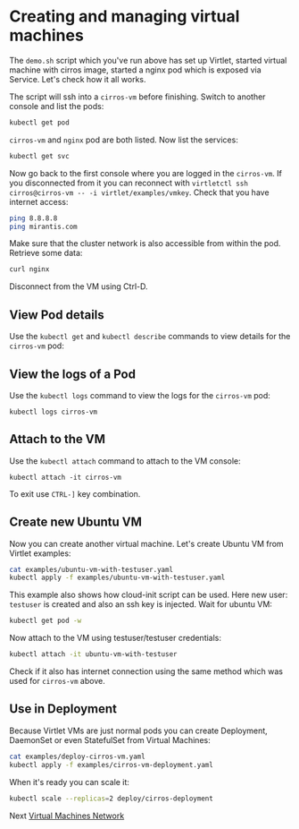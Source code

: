 # Creating and managing virtual machines

The `demo.sh` script which you've run above has set up Virtlet, started virtual machine with cirros image, started a nginx pod which is exposed via Service.
Let's check how it all works.

The script will ssh into a `cirros-vm` before finishing. Switch to another console and list the pods:


```bash
kubectl get pod
```

`cirros-vm` and `nginx` pod are both listed. Now list the services:

```bash
kubectl get svc
```

Now go back to the first console where you are logged in the `cirros-vm`. If you disconnected from it you can reconnect with `virtletctl ssh cirros@cirros-vm -- -i virtlet/examples/vmkey`.
Check that you have internet access:

```bash
ping 8.8.8.8
ping mirantis.com
```

Make sure that the cluster network is also accessible from within the pod. Retrieve some data:

```bash
curl nginx
```

Disconnect from the VM using Ctrl-D.

## View Pod details

Use the `kubectl get` and `kubectl describe` commands to view details for the `cirros-vm` pod:

## View the logs of a Pod

Use the `kubectl logs` command to view the logs for the `cirros-vm` pod:

```
kubectl logs cirros-vm
```

## Attach to the VM

Use the `kubectl attach` command to attach to the VM console:

```
kubectl attach -it cirros-vm
```

To exit use `CTRL-]` key combination.

## Create new Ubuntu VM

Now you can create another virtual machine. Let's create Ubuntu VM from Virtlet examples:

```bash
cat examples/ubuntu-vm-with-testuser.yaml
kubectl apply -f examples/ubuntu-vm-with-testuser.yaml
```

This example also shows how cloud-init script can be used. Here new user: `testuser` is created and also an ssh key is injected.
Wait for ubuntu VM:

```bash
kubectl get pod -w
```

Now attach to the VM using testuser/testuser credentials:

```bash
kubectl attach -it ubuntu-vm-with-testuser
```

Check if it also has internet connection using the same method which was used for `cirros-vm` above.

## Use in Deployment

Because Virtlet VMs are just normal pods you can create Deployment, DaemonSet or even StatefulSet from Virtual Machines:

```bash
cat examples/deploy-cirros-vm.yaml
kubectl apply -f examples/cirros-vm-deployment.yaml
```

When it's ready you can scale it:

```bash
kubectl scale --replicas=2 deploy/cirros-deployment
```

Next [Virtual Machines Network](network.md)
